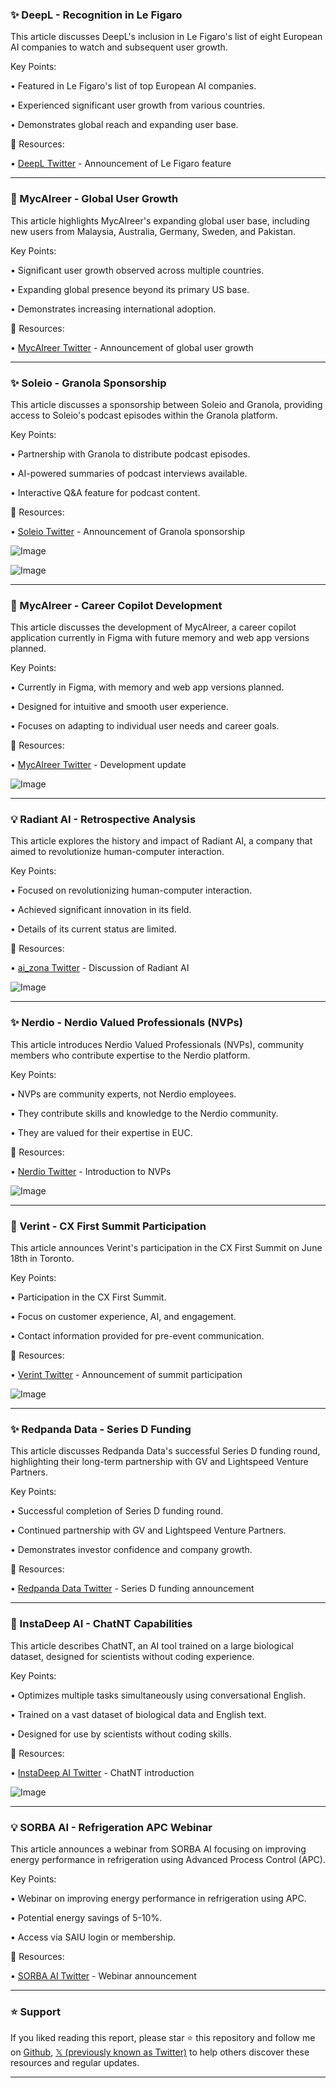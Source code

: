 ### ✨ DeepL - Recognition in Le Figaro

This article discusses DeepL's inclusion in Le Figaro's list of eight European AI companies to watch and subsequent user growth.

Key Points:

• Featured in Le Figaro's list of top European AI companies.


• Experienced significant user growth from various countries.


• Demonstrates global reach and expanding user base.



🔗 Resources:

• [DeepL Twitter](https://x.com/DeepLcom/status/1931666181653430553) - Announcement of Le Figaro feature


---

### 🚀 MycAIreer - Global User Growth

This article highlights MycAIreer's expanding global user base, including new users from Malaysia, Australia, Germany, Sweden, and Pakistan.

Key Points:

• Significant user growth observed across multiple countries.


• Expanding global presence beyond its primary US base.


• Demonstrates increasing international adoption.



🔗 Resources:

• [MycAIreer Twitter](https://x.com/resumakeovers/status/1931646684083155086) - Announcement of global user growth


---

### ✨ Soleio - Granola Sponsorship

This article discusses a sponsorship between Soleio and Granola, providing access to Soleio's podcast episodes within the Granola platform.

Key Points:

• Partnership with Granola to distribute podcast episodes.


• AI-powered summaries of podcast interviews available.


• Interactive Q&A feature for podcast content.


🔗 Resources:

• [Soleio Twitter](https://x.com/soleio/status/1931492334426103960) - Announcement of Granola sponsorship

![Image](https://pbs.twimg.com/media/Gs4KCq4aUAAiClK?format=jpg&name=small)

![Image](https://pbs.twimg.com/media/Gs4KCq1bcAAmaNu?format=png&name=small)


---

### 🤖 MycAIreer - Career Copilot Development

This article discusses the development of MycAIreer, a career copilot application currently in Figma with future memory and web app versions planned.

Key Points:

• Currently in Figma, with memory and web app versions planned.


• Designed for intuitive and smooth user experience.


• Focuses on adapting to individual user needs and career goals.



🔗 Resources:

• [MycAIreer Twitter](https://x.com/resumakeovers/status/1931652923747959282) - Development update

![Image](https://pbs.twimg.com/media/Gs6cGKWXoAASkKE?format=jpg&name=small)


---

### 💡 Radiant AI - Retrospective Analysis

This article explores the history and impact of Radiant AI, a company that aimed to revolutionize human-computer interaction.

Key Points:

• Focused on revolutionizing human-computer interaction.


• Achieved significant innovation in its field.


•  Details of its current status are limited.


🔗 Resources:

• [ai_zona Twitter](https://x.com/ai_zona/status/1931380846230909418) - Discussion of Radiant AI

![Image](https://pbs.twimg.com/media/Gs2kpEvWIAAo6Ty?format=jpg&name=small)


---

### ✨ Nerdio - Nerdio Valued Professionals (NVPs)

This article introduces Nerdio Valued Professionals (NVPs), community members who contribute expertise to the Nerdio platform.

Key Points:

• NVPs are community experts, not Nerdio employees.


• They contribute skills and knowledge to the Nerdio community.


• They are valued for their expertise in EUC.


🔗 Resources:

• [Nerdio Twitter](https://x.com/GetNerdio/status/1931092011215466599) - Introduction to NVPs

![Image](https://pbs.twimg.com/media/Gsyd7x-W8AAuqJF?format=jpg&name=small)


---

### 🚀 Verint - CX First Summit Participation

This article announces Verint's participation in the CX First Summit on June 18th in Toronto.

Key Points:

• Participation in the CX First Summit.


• Focus on customer experience, AI, and engagement.


• Contact information provided for pre-event communication.


🔗 Resources:

• [Verint Twitter](https://x.com/Verint/status/1931032135667687731) - Announcement of summit participation

![Image](https://pbs.twimg.com/media/GsxneikXIAE5TqZ?format=jpg&name=small)


---

### ✨ Redpanda Data - Series D Funding

This article discusses Redpanda Data's successful Series D funding round, highlighting their long-term partnership with GV and Lightspeed Venture Partners.

Key Points:

• Successful completion of Series D funding round.


• Continued partnership with GV and Lightspeed Venture Partners.


• Demonstrates investor confidence and company growth.



🔗 Resources:

• [Redpanda Data Twitter](https://x.com/redpandadata/status/1930988168272130172) - Series D funding announcement


---

### 🤖 InstaDeep AI - ChatNT Capabilities

This article describes ChatNT, an AI tool trained on a large biological dataset, designed for scientists without coding experience.

Key Points:

• Optimizes multiple tasks simultaneously using conversational English.


• Trained on a vast dataset of biological data and English text.


• Designed for use by scientists without coding skills.


🔗 Resources:

• [InstaDeep AI Twitter](https://x.com/instadeepai/status/1930988168272130172) - ChatNT introduction

![Image](https://pbs.twimg.com/tweet_video_thumb/Gsw_ELcWUAAQnm_.jpg)


---

### 💡 SORBA AI - Refrigeration APC Webinar

This article announces a webinar from SORBA AI focusing on improving energy performance in refrigeration using Advanced Process Control (APC).

Key Points:

• Webinar on improving energy performance in refrigeration using APC.


• Potential energy savings of 5-10%.


• Access via SAIU login or membership.


🔗 Resources:

• [SORBA AI Twitter](https://x.com/SORBAai/status/1930987871604768891) - Webinar announcement


---

### ⭐️ Support

If you liked reading this report, please star ⭐️ this repository and follow me on [Github](https://github.com/Drix10), [𝕏 (previously known as Twitter)](https://x.com/DRIX_10_) to help others discover these resources and regular updates.

---